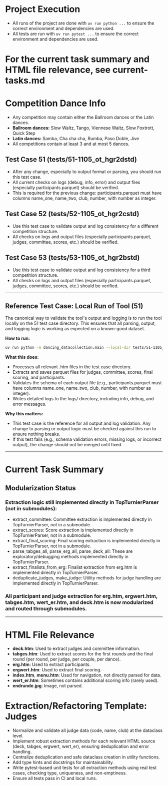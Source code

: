 # Project Execution
- All runs of the project are done with `uv run python ...` to ensure the correct environment and dependencies are used.
- All tests are run with `uv run pytest ...` to ensure the correct environment and dependencies are used.

# For the current task summary and HTML file relevance, see current-tasks.md

# Competition Dance Info
- Any competition may contain either the Ballroom dances or the Latin dances.
- **Ballroom dances:** Slow Waltz, Tango, Viennese Waltz, Slow Foxtrott, Quick Step
- **Latin dances:** Samba, Cha cha cha, Rumba, Paso Doble, Jive
- All competitions contain at least 3 and at most 5 dances.

## Test Case 51 (tests/51-1105_ot_hgr2dstd)
- After any change, especially to output format or parsing, you should run this test case.
- All current checks on logs (debug, info, error) and output files (especially participants.parquet) should be verified.
- This is required for the previous change: participants.parquet must have columns name_one, name_two, club, number, with number as integer.

## Test Case 52 (tests/52-1105_ot_hgr2cstd)
- Use this test case to validate output and log consistency for a different competition structure.
- All checks on logs and output files (especially participants.parquet, judges, committee, scores, etc.) should be verified.

## Test Case 53 (tests/53-1105_ot_hgr2bstd)
- Use this test case to validate output and log consistency for a third competition structure.
- All checks on logs and output files (especially participants.parquet, judges, committee, scores, etc.) should be verified.

---

## Reference Test Case: Local Run of Tool (51)

The canonical way to validate the tool's output and logging is to run the tool locally on the 51 test case directory. This ensures that all parsing, output, and logging logic is working as expected on a known-good dataset.

**How to run:**

```sh
uv run python -m dancing_datacollection.main --local-dir tests/51-1105_ot_hgr2dstd
```

**What this does:**
- Processes all relevant .htm files in the test case directory.
- Extracts and saves parquet files for judges, committee, scores, final scoring, and participants.
- Validates the schema of each output file (e.g., participants.parquet must have columns name_one, name_two, club, number, with number as integer).
- Writes detailed logs to the logs/ directory, including info, debug, and error messages.

**Why this matters:**
- This test case is the reference for all output and log validation. Any change to parsing or output logic must be checked against this run to ensure nothing breaks.
- If this test fails (e.g., schema validation errors, missing logs, or incorrect output), the change should not be merged until fixed.

---

# Current Task Summary

## Modularization Status

### Extraction logic still implemented directly in TopTurnierParser (not in submodules):
- extract_committee: Committee extraction is implemented directly in TopTurnierParser, not in a submodule.
- extract_scores: Score extraction is implemented directly in TopTurnierParser, not in a submodule.
- extract_final_scoring: Final scoring extraction is implemented directly in TopTurnierParser, not in a submodule.
- parse_tabges_all, parse_erg_all, parse_deck_all: These are exploratory/debugging methods implemented directly in TopTurnierParser.
- extract_finalists_from_erg: Finalist extraction from erg.htm is implemented directly in TopTurnierParser.
- deduplicate_judges, make_judge: Utility methods for judge handling are implemented directly in TopTurnierParser.

### All participant and judge extraction for erg.htm, ergwert.htm, tabges.htm, wert_er.htm, and deck.htm is now modularized and routed through submodules.

---

# HTML File Relevance
- **deck.htm**: Used to extract judges and committee information.
- **tabges.htm**: Used to extract scores for the first rounds and the final round (per round, per judge, per couple, per dance).
- **erg.htm**: Used to extract participants.
- **ergwert.htm**: Used to extract final scoring.
- **index.htm**, **menu.htm**: Used for navigation, not directly parsed for data.
- **wert_er.htm**: Sometimes contains additional scoring info (rarely used).
- **endrunde.jpg**: Image, not parsed.

# Extraction/Refactoring Template: Judges
- Normalize and validate all judge data (code, name, club) at the dataclass level.
- Implement robust extraction methods for each relevant HTML source (deck, tabges, ergwert, wert_er), ensuring deduplication and error handling.
- Centralize deduplication and safe dataclass creation in utility functions.
- Add type hints and docstrings for maintainability.
- Write pytest-based unit tests for all extraction methods using real test cases, checking type, uniqueness, and non-emptiness.
- Ensure all tests pass in CI and local runs.

